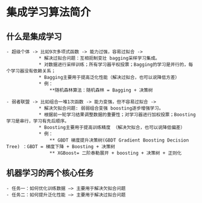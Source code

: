 # 集成学习算法简介
## 什么是集成学习
    - 超级个体 -> 比如9次多项式函数 -> 能力过强，容易过拟合 -> 
                * 解决过拟合问题：互相扼制变壮 bagging采样学习集成。
                * 对数据进行采样训练；所有学习器平权投票；Bagging的学习是并行的，每个学习器没有依赖关系；
                * Bagging主要用于提高泛化性能（解决过拟合，也可以说降低方差）
                * 例：
                    **随机森林算法：随机森林 = Bagging + 决策树
                    
    - 弱者联盟 -> 比如组合一堆1次函数 -> 能力变强，但不容易过拟合 -> 
                * 解决欠拟合问题: 弱弱组合变强 boosting逐步增强学习。
                * 根据前一轮学习结果调整数据的重要性；对学习器进行加权投票；Boosting学习是串行，学习有先后顺序。
                * Boosting主要用于提高训练精度 （解决欠拟合，也可以说降低偏差）
                * 例：
                    ** GBDT 梯度提升决策树(GBDT Gradient Boosting Decision Tree) ：GBDT = 梯度下降 + Boosting + 决策树
                    ** XGBoost= 二阶泰勒展开 + boosting + 决策树 + 正则化
            
## 机器学习的两个核心任务
    - 任务一：如何优化训练数据 —> 主要用于解决欠拟合问题
    - 任务二：如何提升泛化性能 —> 主要用于解决过拟合问题

